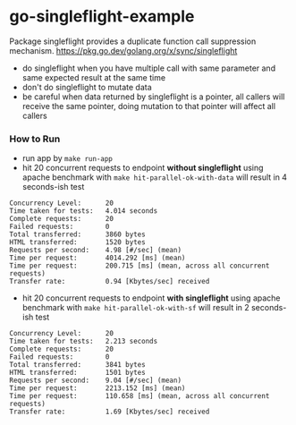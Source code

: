 # go-singleflight-example

Package singleflight provides a duplicate function call suppression mechanism.
https://pkg.go.dev/golang.org/x/sync/singleflight

- do singleflight when you have multiple call with same parameter and same expected result at the same time
- don't do singleflight to mutate data
- be careful when data returned by singleflight is a pointer, all callers will receive the same pointer, doing mutation to that pointer will affect all callers

### How to Run
- run app by `make run-app`
- hit 20 concurrent requests to endpoint **without singleflight** using apache benchmark with `make hit-parallel-ok-with-data` will result in 4 seconds-ish test
```
Concurrency Level:      20
Time taken for tests:   4.014 seconds
Complete requests:      20
Failed requests:        0
Total transferred:      3860 bytes
HTML transferred:       1520 bytes
Requests per second:    4.98 [#/sec] (mean)
Time per request:       4014.292 [ms] (mean)
Time per request:       200.715 [ms] (mean, across all concurrent requests)
Transfer rate:          0.94 [Kbytes/sec] received
```
- hit 20 concurrent requests to endpoint **with singleflight** using apache benchmark with `make hit-parallel-ok-with-sf` will result in 2 seconds-ish test
```
Concurrency Level:      20
Time taken for tests:   2.213 seconds
Complete requests:      20
Failed requests:        0
Total transferred:      3841 bytes
HTML transferred:       1501 bytes
Requests per second:    9.04 [#/sec] (mean)
Time per request:       2213.152 [ms] (mean)
Time per request:       110.658 [ms] (mean, across all concurrent requests)
Transfer rate:          1.69 [Kbytes/sec] received
```